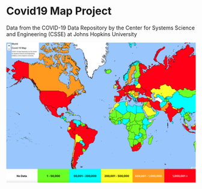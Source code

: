 # Covid19 Map Project

Data from the COVID-19 Data Repository by the Center for Systems Science and Engineering (CSSE) at Johns Hopkins University

<img src="https://github.com/reydavid/covid19-map/blob/main/covid19map_ScreenCap.png">